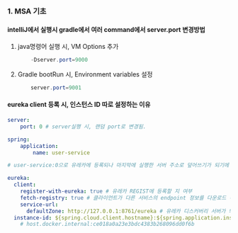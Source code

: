 ### 1. MSA 기초

#### intelliJ에서 실행시 gradle에서 여러 command에서 server.port 변경방법

1) java명령어 실행 시, VM Options 추가

    ```java
        -Dserver.port=9000
    ```

2) Gradle bootRun 시, Environment variables 설정
    
    ```java
        server.port=9001
    ```

#### eureka client 등록 시, 인스턴스 ID 따로 설정하는 이유

```yml
server:
    port: 0 # server실행 시, 랜덤 port로 변경됨.

spring:
    application:
        name: user-service

# user-service:0으로 유레카에 등록되나 마지막에 실행한 서버 주소로 덮어쓰기가 되기에 instance아이디를 따로 설정하자.

eureka:
  client:
    register-with-eureka: true # 유레카 REGIST에 등록할 지 여부
    fetch-registry: true # 클라이언트가 다른 서비스의 endpoint 정보를 다운로드 하기위해 유레카 서버에 연결을 시도할지 여부
    service-url:
      defaultZone: http://127.0.0.1:8761/eureka # 유레카 디스커버리 서버가 띄워져있는 주소를 기입하기
  instance-id: ${spring.cloud.client.hostname}:${spring.application.instance.id:${random.value}} 
    # host.docker.internal:ce018a0a23e3bdc4383b268096dd0f6b
```
